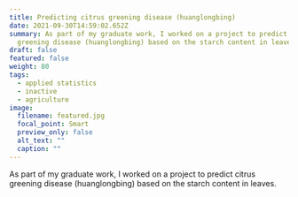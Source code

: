 ```yaml
---
title: Predicting citrus greening disease (huanglongbing)
date: 2021-09-30T14:59:02.652Z
summary: As part of my graduate work, I worked on a project to predict citrus
  greening disease (huanglongbing) based on the starch content in leaves.
draft: false
featured: false
weight: 80
tags:
  - applied statistics
  - inactive
  - agriculture
image:
  filename: featured.jpg
  focal_point: Smart
  preview_only: false
  alt_text: ""
  caption: ""
---
```

As part of my graduate work, I worked on a project to predict citrus greening disease (huanglongbing) based on the starch content in leaves.
